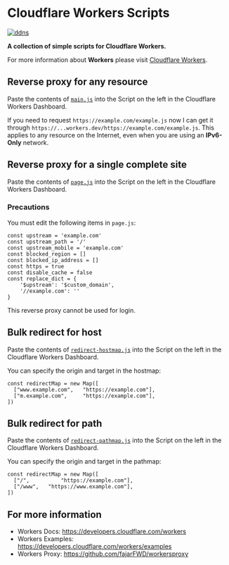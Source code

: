 # Cloudflare Workers Scripts

[![ddns](https://img.shields.io/badge/LICENSE-BSD3%20Clause%20Liscense-yellow?style=flat-square)](./LICENSE)

**A collection of simple scripts for Cloudflare Workers.**

For more information about **Workers** please visit [Cloudflare Workers](https://workers.cloudflare.com).

## Reverse proxy for any resource

Paste the contents of [`main.js`](https://raw.githubusercontent.com/fernvenue/cloudflare-workers/master/main.js) into the Script on the left in the Cloudflare Workers Dashboard.

If you need to request `https://example.com/example.js` now I can get it through `https://...workers.dev/https://example.com/example.js`. This applies to any resource on the Internet, even when you are using an **IPv6-Only** network.

## Reverse proxy for a single complete site

Paste the contents of [`page.js`](https://raw.githubusercontent.com/fernvenue/cloudflare-workers/master/page.js) into the Script on the left in the Cloudflare Workers Dashboard.

### Precautions

You must edit the following items in `page.js`:

```
const upstream = 'example.com'
const upstream_path = '/'
const upstream_mobile = 'example.com'
const blocked_region = []
const blocked_ip_address = []
const https = true
const disable_cache = false
const replace_dict = {
    '$upstream': '$custom_domain',
    '//example.com': ''
}
```

This reverse proxy cannot be used for login.

## Bulk redirect for host

Paste the contents of [`redirect-hostmap.js`](https://raw.githubusercontent.com/fernvenue/cloudflare-workers/master/redirect-hostmap.js) into the Script on the left in the Cloudflare Workers Dashboard.

You can specify the origin and target in the hostmap:

```
const redirectMap = new Map([
  ["www.example.com",   "https://example.com"],
  ["m.example.com",     "https://example.com"],
])
```

## Bulk redirect for path

Paste the contents of [`redirect-pathmap.js`](https://raw.githubusercontent.com/fernvenue/cloudflare-workers/master/redirect-pathmap.js) into the Script on the left in the Cloudflare Workers Dashboard.

You can specify the origin and target in the pathmap:

```
const redirectMap = new Map([
  ["/",          "https://example.com"],
  ["/www",   "https://www.example.com"],
])
```

## For more information

- Workers Docs: https://developers.cloudflare.com/workers
- Workers Examples: https://developers.cloudflare.com/workers/examples
- Workers Proxy: https://github.com/fajarFWD/workersproxy
